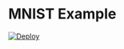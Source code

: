 # MNIST Example

[![Deploy](https://www.herokucdn.com/deploy/button.svg)](https://heroku.com/deploy)
